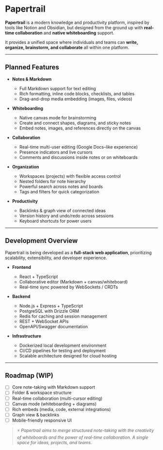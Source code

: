# Papertrail

**Papertrail** is a modern knowledge and productivity platform, inspired by tools like Notion and Obsidian, but designed from the ground up with **real-time collaboration** and **native whiteboarding** support.

It provides a unified space where individuals and teams can **write, organize, brainstorm, and collaborate** all within one platform.

---

## Planned Features

- **Notes & Markdown**
  - Full Markdown support for text editing
  - Rich formatting, inline code blocks, checklists, and tables
  - Drag-and-drop media embedding (images, files, videos)

- **Whiteboarding**
  - Native canvas mode for brainstorming
  - Create and connect shapes, diagrams, and sticky notes
  - Embed notes, images, and references directly on the canvas

- **Collaboration**
  - Real-time multi-user editing (Google Docs–like experience)
  - Presence indicators and live cursors
  - Comments and discussions inside notes or on whiteboards

- **Organization**
  - Workspaces (projects) with flexible access control
  - Nested folders for note hierarchy
  - Powerful search across notes and boards
  - Tags and filters for quick categorization

- **Productivity**
  - Backlinks & graph view of connected ideas
  - Version history and undo/redo across sessions
  - Keyboard shortcuts for power users

---

## Development Overview

Papertrail is being developed as a **full-stack web application**, prioritizing scalability, extensibility, and developer experience.

- **Frontend**
  - React + TypeScript
  - Collaborative editor (Markdown + canvas/whiteboard)
  - Real-time sync powered by WebSockets / CRDTs

- **Backend**
  - Node.js + Express + TypeScript
  - PostgreSQL with Drizzle ORM
  - Redis for caching and session management
  - REST + WebSocket APIs
  - OpenAPI/Swagger documentation

- **Infrastructure**
  - Dockerized local development environment
  - CI/CD pipelines for testing and deployment
  - Scalable architecture designed for cloud hosting

---

## Roadmap (WIP)

- [ ] Core note-taking with Markdown support  
- [ ] Folder & workspace structure  
- [ ] Real-time collaboration (multi-cursor editing)  
- [ ] Canvas mode (whiteboarding + diagrams)  
- [ ] Rich embeds (media, code, external integrations)  
- [ ] Graph view & backlinks  
- [ ] Mobile-friendly responsive UI  

> ⚡ *Papertrail aims to merge structured note-taking with the creativity of whiteboards and the power of real-time collaboration. A single space for ideas, projects, and teams.*

